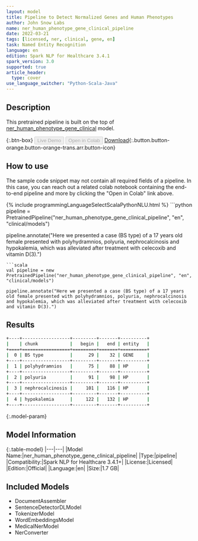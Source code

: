 ```yaml
---
layout: model
title: Pipeline to Detect Normalized Genes and Human Phenotypes
author: John Snow Labs
name: ner_human_phenotype_gene_clinical_pipeline
date: 2022-03-21
tags: [licensed, ner, clinical, gene, en]
task: Named Entity Recognition
language: en
edition: Spark NLP for Healthcare 3.4.1
spark_version: 3.0
supported: true
article_header:
  type: cover
use_language_switcher: "Python-Scala-Java"
---
```


## Description

This pretrained pipeline is built on the top of [ner_human_phenotype_gene_clinical](https://nlp.johnsnowlabs.com/2021/03/31/ner_human_phenotype_gene_clinical_en.html) model.

{:.btn-box}
<button class="button button-orange" disabled>Live Demo</button>
<button class="button button-orange" disabled>Open in Colab</button>
[Download](https://s3.amazonaws.com/auxdata.johnsnowlabs.com/clinical/models/ner_human_phenotype_gene_clinical_pipeline_en_3.4.1_3.0_1647867667569.zip){:.button.button-orange.button-orange-trans.arr.button-icon}

## How to use

The sample code snippet may not contain all required fields of a pipeline. In this case, you can reach out a related colab notebook containing the end-to-end pipeline and more by clicking the "Open in Colab" link above.




<div class="tabs-box" markdown="1">
{% include programmingLanguageSelectScalaPythonNLU.html %}
```python
pipeline = PretrainedPipeline("ner_human_phenotype_gene_clinical_pipeline", "en", "clinical/models")

pipeline.annotate("Here we presented a case (BS type) of a 17 years old female presented with polyhydramnios, polyuria, nephrocalcinosis and hypokalemia, which was alleviated after treatment with celecoxib and vitamin D(3).")
```
```scala
val pipeline = new PretrainedPipeline("ner_human_phenotype_gene_clinical_pipeline", "en", "clinical/models")

pipeline.annotate("Here we presented a case (BS type) of a 17 years old female presented with polyhydramnios, polyuria, nephrocalcinosis and hypokalemia, which was alleviated after treatment with celecoxib and vitamin D(3).")
```
</div>

## Results

```bash
+----+------------------+---------+-------+----------+
|    | chunk            |   begin |   end | entity   |
+====+==================+=========+=======+==========+
|  0 | BS type          |      29 |    32 | GENE     |
+----+------------------+---------+-------+----------+
|  1 | polyhydramnios   |      75 |    88 | HP       |
+----+------------------+---------+-------+----------+
|  2 | polyuria         |      91 |    98 | HP       |
+----+------------------+---------+-------+----------+
|  3 | nephrocalcinosis |     101 |   116 | HP       |
+----+------------------+---------+-------+----------+
|  4 | hypokalemia      |     122 |   132 | HP       |
+----+------------------+---------+-------+----------+
```

{:.model-param}
## Model Information

{:.table-model}
|---|---|
|Model Name:|ner_human_phenotype_gene_clinical_pipeline|
|Type:|pipeline|
|Compatibility:|Spark NLP for Healthcare 3.4.1+|
|License:|Licensed|
|Edition:|Official|
|Language:|en|
|Size:|1.7 GB|

## Included Models

- DocumentAssembler
- SentenceDetectorDLModel
- TokenizerModel
- WordEmbeddingsModel
- MedicalNerModel
- NerConverter
